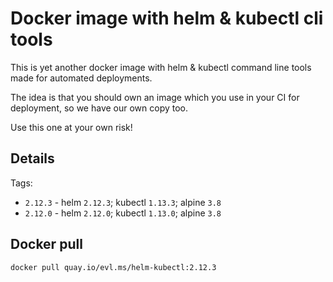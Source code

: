 # Docker image with helm & kubectl cli tools

This is yet another docker image with helm & kubectl command line tools made for automated deployments.

The idea is that you should own an image which you use in your CI for deployment, so we have our own copy too.

Use this one at your own risk!

## Details

Tags:

* `2.12.3` - helm `2.12.3`; kubectl `1.13.3`; alpine `3.8`
* `2.12.0` - helm `2.12.0`; kubectl `1.13.0`; alpine `3.8`

## Docker pull

```shell
docker pull quay.io/evl.ms/helm-kubectl:2.12.3
```
